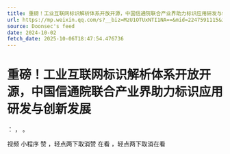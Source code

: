 ```yaml
---
title: 重磅！工业互联网标识解析体系开放开源，中国信通院联合产业界助力标识应用研发与创新发展
url: https://mp.weixin.qq.com/s?__biz=MzU1OTUxNTI1NA==&mid=2247591115&idx=1&sn=58c7cdde7e91f205e5801c97556cf31c
source: Doonsec's feed
date: 2024-10-02
fetch_date: 2025-10-06T18:47:54.476736
---
```


# 重磅！工业互联网标识解析体系开放开源，中国信通院联合产业界助力标识应用研发与创新发展

：
，
。

视频
小程序
赞
，轻点两下取消赞
在看
，轻点两下取消在看